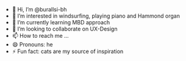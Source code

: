 - 👋 Hi, I’m @burallsi-bh
- 👀 I’m interested in windsurfing, playing piano and Hammond organ
- 🌱 I’m currently learning MBD approach
- 💞️ I’m looking to collaborate on UX-Design
- 📫 How to reach me ...
- 😄 Pronouns: he
- ⚡ Fun fact: cats are my source of inspiration

<!---
burallsi-bh/burallsi-bh is a ✨ special ✨ repository because its `README.md` (this file) appears on your GitHub profile.
You can click the Preview link to take a look at your changes.
--->
